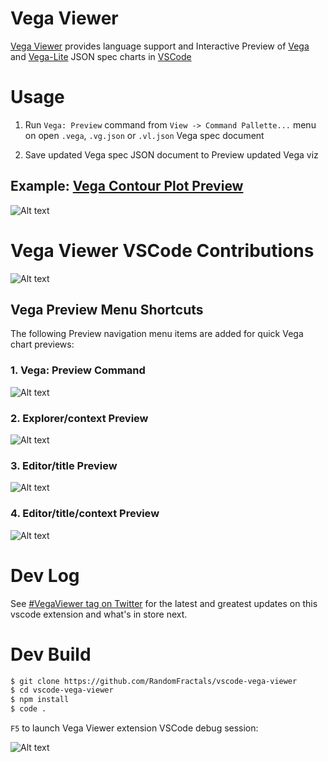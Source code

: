 # Vega Viewer

[Vega Viewer](https://marketplace.visualstudio.com/items?itemName=RandomFractalsInc.vscode-vega-viewer) provides language support and
Interactive Preview of [Vega](https://vega.github.io/vega/) 
and [Vega-Lite](https://vega.github.io/vega-lite/) JSON spec charts 
in [VSCode](https://github.com/Microsoft/vscode)

# Usage 

1. Run `Vega: Preview` command from `View -> Command Pallette...` menu 
on open `.vega`, `.vg.json` or `.vl.json` Vega spec document

2. Save updated Vega spec JSON document to Preview updated Vega viz

## Example: [Vega Contour Plot Preview](https://vega.github.io/vega/examples/contour-plot/)

![Alt text](https://github.com/RandomFractals/vscode-vega-viewer/blob/master/images/vega-viewer-contour.png?raw=true 
 "Vega Viewer Contour Plot Preview")

# Vega Viewer VSCode Contributions

![Alt text](https://github.com/RandomFractals/vscode-vega-viewer/blob/master/images/vega-viewer-contributions.png?raw=true 
 "Vega Viewer VSCode Contributions")

## Vega Preview Menu Shortcuts

The following Preview navigation menu items are added for quick Vega chart previews:

### 1. Vega: Preview Command

![Alt text](https://github.com/RandomFractals/vscode-vega-viewer/blob/master/images/vega-viewer-preview-command.png?raw=true 
 "Vega: Preview Command")

### 2. Explorer/context Preview

![Alt text](https://github.com/RandomFractals/vscode-vega-viewer/blob/master/images/vega-viewer-explorer-context-preview.png?raw=true 
 "Explorer/context Preview")

### 3. Editor/title Preview

![Alt text](https://github.com/RandomFractals/vscode-vega-viewer/blob/master/images/vega-viewer-editor-title-preview.png?raw=true 
 "Editor/title Preview")

### 4. Editor/title/context Preview

![Alt text](https://github.com/RandomFractals/vscode-vega-viewer/blob/master/images/vega-viewer-editor-title-context-preview.png?raw=true 
 "Editor/title/context Preview")

# Dev Log

See [#VegaViewer tag on Twitter](https://twitter.com/hashtag/vegaviewer?f=tweets&vertical=default&src=hash) for the latest and greatest updates on this vscode extension and what's in store next.

# Dev Build

```bash
$ git clone https://github.com/RandomFractals/vscode-vega-viewer
$ cd vscode-vega-viewer
$ npm install
$ code .
```
`F5` to launch Vega Viewer extension VSCode debug session:

![Alt text](https://github.com/RandomFractals/vscode-vega-viewer/blob/master/images/vscode-vega-viewer-dev-screen.png?raw=true 
 "Vega Viewer Dev Preview")

